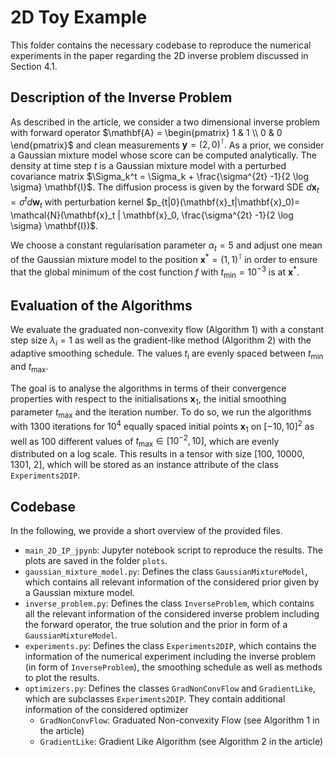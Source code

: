 # 2D Toy Example

This folder contains the necessary codebase to reproduce the numerical experiments in the paper regarding the 2D inverse problem discussed in Section 4.1.

## Description of the Inverse Problem
As described in the article, we consider a two dimensional inverse problem with forward operator $\mathbf{A} = \begin{pmatrix}
    1 & 1 \\ 
    0 & 0
\end{pmatrix}$ and clean measurements $\mathbf{y} = (2, 0)^\intercal.$ As a prior, we consider a Gaussian mixture model whose score can be computed analytically. The density at time step $t$ is a Gaussian mixture model with a perturbed covariance matrix $\Sigma_k^t = \Sigma_k + \frac{\sigma^{2t} -1}{2 \log \sigma} \mathbf{I}$. The diffusion process is given by the forward SDE $d\mathbf{x}_t = \sigma^t d \mathbf{w}_t$ with perturbation kernel $p_{t|0}(\mathbf{x}_t|\mathbf{x}_0)= \mathcal{N}(\mathbf{x}_t | \mathbf{x}_0, \frac{\sigma^{2t} -1}{2 \log \sigma} \mathbf{I})$.

We choose a constant regularisation parameter $\alpha_t = 5$ and adjust one mean of the Gaussian mixture model to the position $\mathbf{x}^* = (1, 1)^\intercal$ in order to ensure that the global minimum of the cost function $f$ with $t_\text{min}=10^{-3}$ is at $\mathbf{x}^*$.

## Evaluation of the Algorithms
We evaluate the graduated non-convexity flow (Algorithm 1) with a constant step size $\lambda_i = 1$ as well as the gradient-like method (Algorithm 2) with the adaptive smoothing schedule. The values $t_i$ are evenly spaced between $t_\text{min}$ and $t_\text{max}.$

The goal is to analyse the algorithms in terms of their convergence properties with respect to the initialisations $\mathbf{x}_1,$ the initial smoothing parameter $t_\text{max}$ and the iteration number. To do so, we run the algorithms with 1300 iterations for $10^{4}$ equally spaced initial points $\mathbf{x}_1$ on $[-10, 10]^2$ as well as 100 different values of $t_\text{max}\in [10^{-2}, 10]$, which are evenly distributed on a log scale. This results in a tensor with size [100, 10000, 1301, 2], which will be stored as an instance attribute of the class `Experiments2DIP`.

## Codebase
In the following, we provide a short overview of the provided files.

- `main_2D_IP_jpynb`: Jupyter notebook script to reproduce the results. The plots are saved in the folder `plots`.
- `gaussian_mixture_model.py`: Defines the class `GaussianMixtureModel`, which contains all relevant information of the considered prior given by a Gaussian mixture model.
- `inverse_problem.py`: Defines the class `InverseProblem`, which contains all the relevant information of the considered inverse problem including the forward operator, the true solution and the prior in form of a `GaussianMixtureModel`.
- `experiments.py`: Defines the class `Experiments2DIP`, which contains the information of the numerical experiment including the inverse problem (in form of `InverseProblem`), the smoothing schedule as well as methods to plot the results.
- `optimizers.py`: Defines the classes `GradNonConvFlow` and `GradientLike`, which are subclasses `Experiments2DIP`. They contain additional information of the considered optimizer
    - `GradNonConvFlow`: Graduated Non-convexity Flow (see Algorithm 1 in the article)
    - `GradientLike`: Gradient Like Algorithm (see Algorithm 2 in the article)